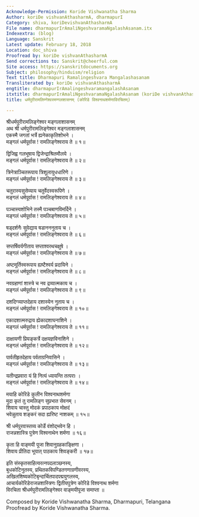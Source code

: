 ```yaml
---
Acknowledge-Permission: Koride Vishwanatha Sharma
Author: koriDe vishvanAthasharmA, dharmapurI
Category: shiva, koriDevishvanAthasharmA
File name: dharmapurIrAmaliNgeshvaramaNgalashAsanam.itx
Indexextra: (blog)
Language: Sanskrit
Latest update: February 18, 2018
Location: doc_shiva
Proofread by: koriDe vishvanAthasharmA
Send corrections to: Sanskrit@cheerful.com
Site access: https://sanskritdocuments.org
Subject: philosophy/hinduism/religion
Text title: Dharmapuri Ramalingeshvara Mangalashasanam
Transliterated by: koriDe vishvanAthasharmA
engtitle: dharmapurIrAmalingeshvaramangalashAsanam
itxtitle: dharmapurIrAmaliNgeshvaramaNgalashAsanam (koriDe vishvanAthasharmaNAvirachitam)
title: धर्मपुरीरामलिण्गेश्वरमण्गलशासनम् (कोरिडे विश्वनाथशर्मणाविरचितम्)

---
```

  
 श्रीधर्मपुरीरामलिङ्गेश्वर मङ्गलाशासनम्   
अथ श्री धर्मपुरीरामलिङ्गेश्वर मङ्गलाशासनम्   
एकस्मै जगतां भर्त्रे ह्यनेकाकृतिशोभने ।  
मङ्गलं धर्मपूर्वास ! रामलिङ्गेश्वराय ते ॥ १॥  
  
द्विजिह्व गलभूषाय द्विजेन्द्राश्रितमौलये ।  
मङ्गलं धर्मपूर्वास ! रामलिङ्गेश्वराय ते ॥ २॥  
  
त्रिनेत्राञ्चितरूपाय त्रिशूलायुधधारिणे ।  
मङ्गलं धर्मपूर्वास ! रामलिङ्गेश्वराय ते ॥ ३॥  
  
चतुरास्यसुसेव्याय चतुर्वेदस्वरूपिणे ।  
मङ्गलं धर्मपूर्वास ! रामलिङ्गेश्वराय ते ॥ ४॥  
  
पञ्चास्यशोभिने तस्मै पञ्चबाणविमर्दिने ।  
मङ्गलं धर्मपूर्वास ! रामलिङ्गेश्वराय ते ॥ ५॥  
  
षड्दर्शनैः सुवेद्याय षडानननुताय च ।  
मङ्गलं धर्मपूर्वास ! रामलिङ्गेश्वराय ते ॥ ६॥  
  
सप्तर्षिवर्यगीताय सप्ताश्वरथचक्षुषे ।  
मङ्गलं धर्मपूर्वास ! रामलिङ्गेश्वराय ते ॥ ७॥  
  
अष्टमूर्तिस्वरूपाय ह्यष्टैश्वर्य प्रदायिने ।  
मङ्गलं धर्मपूर्वास ! रामलिङ्गेश्वराय ते ॥ ८॥  
  
नवग्रहाणां शास्त्रे च नव द्रव्यात्मकाय च ।  
मङ्गलं धर्मपूर्वास ! रामलिङ्गेश्वराय ते ॥ ९॥  
  
दशदिग्व्याप्तदेहाय दशास्येन नुताय च ।  
मङ्गलं धर्मपूर्वास ! रामलिङ्गेश्वराय ते ॥ १०॥  
  
एकादशात्मरुद्राय ह्येकादशाघनाशिने ।  
मङ्गलं धर्मपूर्वास ! रामलिङ्गेश्वराय ते ॥ ११॥  
  
दाक्षायणी प्रियङ्कर्त्रे दक्षयज्ञविनाशिने ।  
मङ्गलं धर्मपूर्वास ! रामलिङ्गेश्वराय ते ॥ १२॥  
  
पार्वतीहृतदेहाय पर्वताग्रनिवासिने ।  
मङ्गलं धर्मपूर्वास ! रामलिङ्गेश्वराय ते ॥ १३॥  
  
यतीन्द्रप्रवारा यं हि नित्यं ध्यायन्ति तत्पराः ।  
मङ्गलं धर्मपूर्वास ! रामलिङ्गेश्वराय ते ॥ १४॥  
  
मयाहि कोरिडे कुलीन विश्वनाथशर्मणा  
     मुदा कृतं तु रामलिङ्ग सुप्रभात सेवनम् ।  
शिवाय चास्तु मोदकं प्रपाठकाय मोक्षदं  
     भवेन्नुताय शङ्करं सदा ह्यरिष्ट नाशकम् ॥ १५॥  
  
श्री धर्मपुरवास्तव्य कोर्डे वंशोद्भवेन हि ।  
राजन्नशास्त्रि पुत्रेण विश्वनाथेन शर्मणा ॥ १६॥  
  
कृता हि वाङ्मयी पूजा शिवानुग्रहकाङ्क्षिणा ।  
शिवाय प्रीतिदा भूयात् पाठकाय शिवङ्करी ॥ १७॥  
  
इति संस्कृतसाहित्यरत्नपदलाञ्छनस्य,  
बुधकोटिनुतस्य, प्रथितकविपण्डितगणाग्रणीवरस्य,  
अखिलशिष्यकोटिबृन्दार्चितपादपद्मयुगलस्य,  
आचार्यकोरिडेराजन्नशास्त्रिणः द्वितीयपुत्रेण कोरिडे विश्वनाथ शर्मणा  
विरचिता श्रीधर्मपुरीरामलिङ्गेश्वर वाङ्मयीपूजा समाप्ता ॥  
  
  
Composed by Koride Vishwanatha Sharma, Dharmapuri, Telangana  
Proofread by Koride Vishwanatha Sharma.  
  

